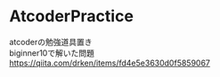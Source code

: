 # AtcoderPractice
atcoderの勉強道具置き  
biginner10で解いた問題 https://qiita.com/drken/items/fd4e5e3630d0f5859067
